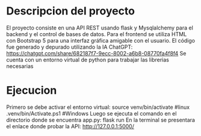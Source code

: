 # Descripcion del proyecto
El proyecto consiste en una API REST usando flask y Mysqlalchemy para el backend y el control de bases de datos. Para el frontend se utiliza HTML con Bootstrap 5 para una interfaz gráfica amigable con el usuario.
El código fue generado y depurado utilizando la IA ChatGPT: https://chatgpt.com/share/682187f7-9ecc-8002-a6b8-08770fa4f8f4
Se cuenta con un entorno virtual de python para trabajar las librerias necesarias
# Ejecucion
Primero se debe activar el entorno virtual:
source venv/bin/activate #linux
.venv/bin/Activate.ps1 #Windows
Luego se ejecuta el comando en el directorio donde se encuentra app.py:
flask run
En la terminal se presentara el enlace donde probar la API: http://127.0.0.1:5000/
